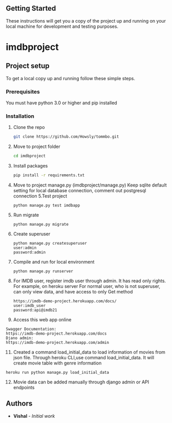 
## Getting Started

These instructions will get you a copy of the project up and running on your local machine for development and testing purposes.

# imdbproject

## Project setup
To get a local copy up and running follow these simple steps.

### Prerequisites

You must have python 3.0 or higher and pip installed


### Installation
1. Clone the repo
   ```sh
   git clone https://github.com/Howsly/tommbo.git
   ```
2. Move to project folder
   ```sh
   cd imdbproject
   ```
3. Install packages
   ```sh
   pip install -r requirements.txt
   ```
4. Move to project manage.py (imdbproject/manage.py)
   Keep sqlite default setting for local database connection,
   comment out postgresql connection
5.Test project
   ```
   python manage.py test imdbapp
   ```
6. Run migrate
   ```
   python manage.py migrate
   ```
7. Create superuser
   ```
   python manage.py createsuperuser
   user:admin
   password:admin
   ```
8. Compile and run for local environment
   ```
   python manage.py runserver
   ```
9. For IMDB user, register imdb user through admin.
   It has read only rights.
   For example, on heroku server
   For normal user, who is not superuser, can only view data,
   and have access to only Get method
   ```
   https://imdb-demo-project.herokuapp.com/docs/
   user:imdb_user
   password:api@imdb21
   ```
   
10. Access this web app online
   ```
   Swagger Documentation:
   https://imdb-demo-project.herokuapp.com/docs
   Djano admin:
   https://imdb-demo-project.herokuapp.com/admin
   ```
11. Created a command load_initial_data to load
    information of movies from json file. 
    Through heroku CLI,use command load_initial_data.
    It will create movie table with genre information
   ```
   heroku run python manage.py load_initial_data
   ```
12. Movie data can be added manually through django admin or API 
    endpoints

## Authors

* **Vishal** - *Initial work*